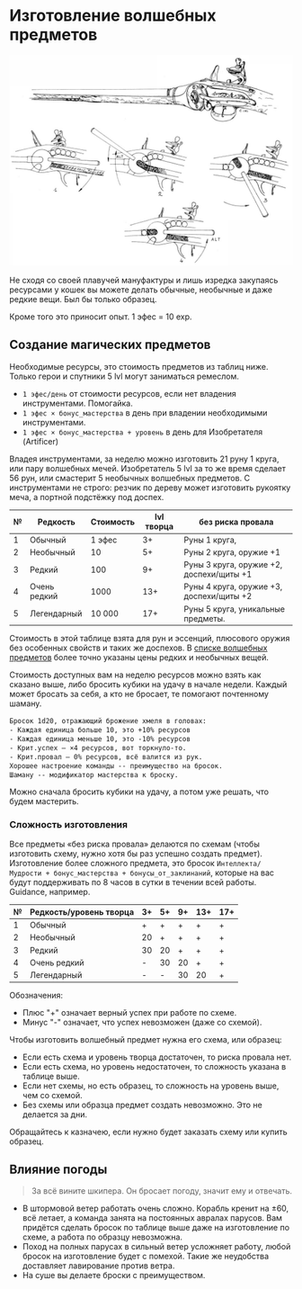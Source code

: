 # Изготовление волшебных предметов

![Механизм заряжания Лоренцони](/black-flags/images/lorenzoni-scheme.jpg)

Не сходя со своей плавучей мануфактуры и лишь изредка закупаясь ресурсами у кошек вы можете делать обычные, необычные и даже редкие вещи. Был бы только образец.  

Кроме того это приносит опыт. 1 эфес = 10 exp.  

## Создание магических предметов

Необходимые ресурсы, это стоимость предметов из таблиц ниже. Только герои и спутники 5 lvl могут заниматься ремеслом.

- `1 эфес/день` от стоимости ресурсов, если нет владения инструментами. Помогайка.
- `1 эфес × бонус_мастерства` в день при владении необходимыми инструментами.
- `1 эфес × бонус_мастерства + уровень` в день для Изобретателя (Artificer)

Владея инструментами, за неделю можно изготовить 21 руну 1 круга, или пару волшебных мечей. Изобретатель 5 lvl за то же время сделает 56 рун, или смастерит 5 необычных волшебных предметов. С инструментами не строго: резчик по дереву может изготовить рукоятку меча, а портной подстёжку под доспех.

№   | Редкость      | Стоимость | lvl творца  | без риска провала
--- | ------------  | --------- | ----------- | ----------------------------------------
1   | Обычный       | 1 эфес    | 3+          | Руны 1 круга,
2   | Необычный     | 10        | 5+          | Руны 2 круга, оружие +1
3   | Редкий        | 100       | 9+          | Руны 3 круга, оружие +2, доспехи/щиты +1
4   | Очень редкий  | 1000      | 13+         | Руны 4 круга, оружие +3, доспехи/щиты +2
5   | Легендарный   | 10 000    | 17+         | Руны 5 круга, уникальные предметы.

Стоимость в этой таблице взята для рун и эссенций, плюсового оружия без особенных свойств и таких же доспехов. В [списке волшебных предметов](/black-flags/docs/rules-squad-magic-items.md) более точно указаны цены редких и необычных вещей.  

Стоимость доступных вам на неделю ресурсов можно взять как сказано выше, либо бросить кубики на удачу в начале недели. Каждый может бросать за себя, а кто не бросает, те помогают почтенному шаману.  

```
Бросок 1d20, отражающий брожение хмеля в головах:
- Каждая единица больше 10, это +10% ресурсов
- Каждая единица меньше 10, это -10% ресурсов
- Крит.успех — ×4 ресурсов, вот торкнуло-то.
- Крит.провал — 0% ресурсов, всё валится из рук.
Хорошее настроение команды -- преимущество на бросок.
Шаману -- модификатор мастерства к броску.
```

Можно сначала бросить кубики на удачу, а потом уже решать, что будем мастерить.  

### Сложность изготовления

Все предметы «без риска провала» делаются по схемам (чтобы изготовить схему, нужно хотя бы раз успешно создать предмет). Изготовление более сложного предмета, это бросок `Интеллекта/Мудрости + бонус_мастерства + бонусы_от_заклинаний`, которые на вас будут поддерживать по 8 часов в сутки в течении всей работы. Guidance, например.  

№   | Редкость/уровень творца | 3+ | 5+  | 9+  | 13+ | 17+
--- | ----------------------- | -- | --- | --- | --- | ---
1   | Обычный                 | +  | +   | +   | +   | +
2   | Необычный               | 20 | +   | +   | +   | +
3   | Редкий                  | 30 | 20  | +   | +   | +
4   | Очень редкий            | -  | 30  | 20  | +   | +
5   | Легендарный             | -  | -   | 30  | 20  | +

Обозначения:  
- Плюс "+" означает верный успех при работе по схеме.
- Минус "-" означает, что успех невозможен (даже со схемой).

Чтобы изготовить волшебный предмет нужна его схема, или образец:  
- Если есть схема и уровень творца достаточен, то риска провала нет.
- Если есть схема, но уровень недостаточен, то сложность указана в таблице выше.
- Если нет схемы, но есть образец, то сложность на уровень выше, чем со схемой.
- Без схемы или образца предмет создать невозможно. Это не делается за дни.

Обращайтесь к казначею, если нужно будет заказать схему или купить образец.  

## Влияние погоды

>За всё вините шкипера. Он бросает погоду, значит ему и отвечать.  

- В штормовой ветер работать очень сложно. Корабль кренит на ±60, всё летает, а команда занята на постоянных авралах парусов. Вам придётся сделать бросок по таблице выше даже на изготовление по схеме, а работа по образцу невозможна.
- Поход на полных парусах в сильный ветер усложняет работу, любой бросок на изготовление будет с помехой. Такие же неудобства доставляет лавирование против ветра.
- На суше вы делаете броски с преимуществом.
